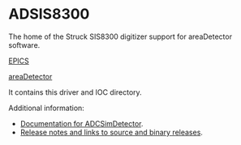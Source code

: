 ADSIS8300
=========

The home of the Struck SIS8300 digitizer support for areaDetector software.

[EPICS](http://www.aps.anl.gov/epics/) 

[areaDetector](http://cars.uchicago.edu/software/epics/areaDetector.html)

It contains this driver and IOC directory.

Additional information:
* [Documentation for ADCSimDetector](http://cars.uchicago.edu/software/epics/ADCSimDetectorDoc.html).
* [Release notes and links to source and binary releases](RELEASE.md).
